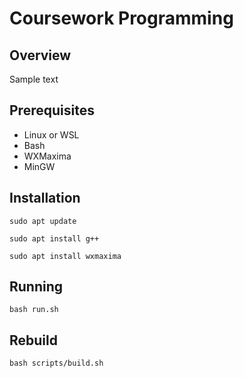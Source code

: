 # Coursework Programming

## Overview
Sample text

## Prerequisites
- Linux or WSL
- Bash
- WXMaxima
- MinGW

## Installation
```
sudo apt update
```

```
sudo apt install g++
```

```
sudo apt install wxmaxima
```

## Running
```
bash run.sh
```

## Rebuild
```
bash scripts/build.sh
```
